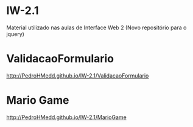 # IW-2.1

Material utilizado nas aulas de Interface Web 2 (Novo repositório para o jquery)

# ValidacaoFormulario
http://PedroHMedd.github.io/IW-2.1/ValidacaoFormulario

# Mario Game
http://PedroHMedd.github.io/IW-2.1/MarioGame
